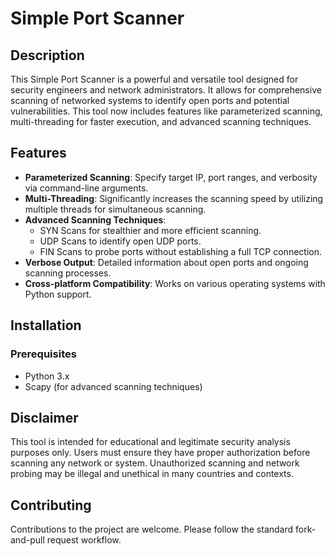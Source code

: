 # Simple Port Scanner

## Description
This Simple Port Scanner is a powerful and versatile tool designed for security engineers and network administrators. It allows for comprehensive scanning of networked systems to identify open ports and potential vulnerabilities. This tool now includes features like parameterized scanning, multi-threading for faster execution, and advanced scanning techniques.

## Features
- **Parameterized Scanning**: Specify target IP, port ranges, and verbosity via command-line arguments.
- **Multi-Threading**: Significantly increases the scanning speed by utilizing multiple threads for simultaneous scanning.
- **Advanced Scanning Techniques**:
  - SYN Scans for stealthier and more efficient scanning.
  - UDP Scans to identify open UDP ports.
  - FIN Scans to probe ports without establishing a full TCP connection.
- **Verbose Output**: Detailed information about open ports and ongoing scanning processes.
- **Cross-platform Compatibility**: Works on various operating systems with Python support.

## Installation

### Prerequisites
- Python 3.x
- Scapy (for advanced scanning techniques)


## Disclaimer
This tool is intended for educational and legitimate security analysis purposes only. Users must ensure they have proper authorization before scanning any network or system. Unauthorized scanning and network probing may be illegal and unethical in many countries and contexts.



## Contributing
Contributions to the project are welcome. Please follow the standard fork-and-pull request workflow.


